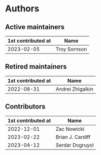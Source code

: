 # Authors

## Active maintainers

| 1st contributed at | Name         |
| ------------------ | ------------ |
| 2023-02-05         | Troy Sornson |

## Retired maintainers

| 1st contributed at | Name             |
| ------------------ | ---------------- |
| 2022-08-31         | Andrei Zhigalkin |

## Contributors

| 1st contributed at | Name             |
| ------------------ | ---------------- |
| 2022-12-01         | Zac Nowicki      |
| 2023-02-22         | Brian J. Cardiff |
| 2023-04-12         | Serdar Dogruyol  |
